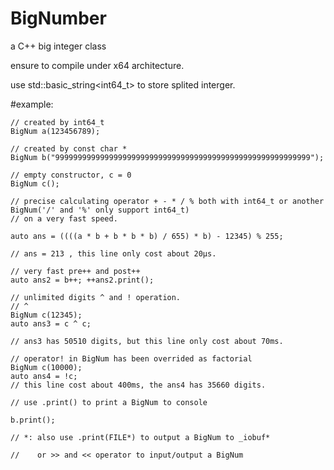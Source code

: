 # BigNumber
a C++ big integer class


ensure to compile under x64 architecture.

use std::basic_string<int64_t> to store splited interger.

#example:

```
// created by int64_t
BigNum a(123456789);
```

```
// created by const char *
BigNum b("999999999999999999999999999999999999999999999999999999999");
```

```
// empty constructor, c = 0
BigNum c();
```

```
// precise calculating operator + - * / % both with int64_t or another BigNum('/' and '%' only support int64_t)
// on a very fast speed.

auto ans = ((((a * b + b * b * b) / 655) * b) - 12345) % 255;

// ans = 213 , this line only cost about 20μs.
```

```
// very fast pre++ and post++
auto ans2 = b++; ++ans2.print();
```

```
// unlimited digits ^ and ! operation.
// ^
BigNum c(12345);
auto ans3 = c ^ c;

// ans3 has 50510 digits, but this line only cost about 70ms.

// operator! in BigNum has been overrided as factorial
BigNum c(10000);
auto ans4 = !c;
// this line cost about 400ms, the ans4 has 35660 digits.
```

```
// use .print() to print a BigNum to console

b.print();
```

```
// *: also use .print(FILE*) to output a BigNum to _iobuf*

//    or >> and << operator to input/output a BigNum
```
